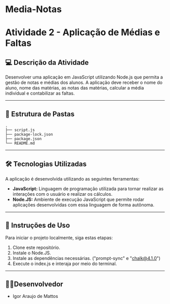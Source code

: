 # Media-Notas

# Atividade 2 - Aplicação de Médias e Faltas

## 💻 Descrição da Atividade

Desenvolver uma aplicação em JavaScript utilizando Node.js que permita a gestão de notas e médias dos alunos. A aplicação deve receber o nome do aluno, nome das matérias, as notas das matérias, calcular a média individual e contabilizar as faltas.

---

## 📁 Estrutura de Pastas

```
.
├── script.js
├── package-lock.json
├── package.json
└── README.md
```

---

## 🛠 Tecnologias Utilizadas

A aplicação é desenvolvida utilizando as seguintes ferramentas:

- **JavaScript:** Linguagem de programação utilizada para tornar realizar as interações com o usuário e realizar os cálculos.
- **Node.JS:** Ambiente de execução JavaScript que permite rodar aplicações desenvolvidas com essa linguagem de forma autônoma.

---

## 📖 Instruções de Uso

Para iniciar o projeto localmente, siga estas etapas:

1. Clone este repositório.
2. Instale o Node.JS.
3. Instale as dependências necessárias. ("prompt-sync" e "chalk@4.1.0")
4. Execute o index.js e interaja por meio do terminal.

---

## 👨‍💻Desenvolvedor

- Igor Araujo de Mattos
